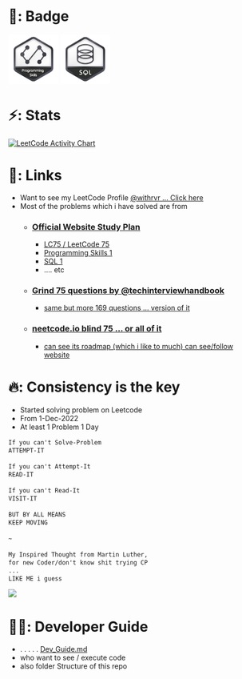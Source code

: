 # 💪: Badge

<img
  width="100"
  alt="programming-skills-1 || first badge"
  src="./screenshots/programming-skills-1/gif.gif"
/> <img
  width="100"
  alt="sql-1 || second badge"
  src="./screenshots/sql-1/gif.gif"
/>

# ⚡: Stats

<!-- [![LeetCode badge](https://img.shields.io/badge/dynamic/json?style=for-the-badge&labelColor=black&color=%23ffa116&label=Solved&query=solvedOverTotal&url=https%3A%2F%2Fleetcode-badge.vercel.app%2Fapi%2Fusers%2Fwithrvr&logo=leetcode&logoColor=yellow)](https://leetcode.com/withrvr/) -->

<a href="https://leetcode.com/withrvr/">
  <img alt="LeetCode Activity Chart" src="https://leetcard.jacoblin.cool/withrvr?ext=activity"/>
</a>

<br>

# 🔗: Links

- Want to see my LeetCode Profile [@withrvr ... Click here](https://leetcode.com/withrvr/)
- Most of the problems which i have solved are from
  - ### [Official Website Study Plan](https://leetcode.com/study-plan/)
    - [LC75 / LeetCode 75](https://leetcode.com/study-plan/leetcode-75/?progress=xuumuo5t)
    - [Programming Skills 1](https://leetcode.com/study-plan/programming-skills/?progress=x824bvmv)
    - [SQL 1](https://leetcode.com/study-plan/sql/?progress=x3n6zbih)
    - .... etc
  - ### [Grind 75 questions by @techinterviewhandbook](https://www.techinterviewhandbook.org/grind75)
    - [same but more 169 questions ... version of it](https://www.techinterviewhandbook.org/grind75?weeks=26&hours=40)
  - ### [neetcode.io blind 75 ... or all of it](https://neetcode.io/practice)
    - [can see its roadmap (which i like to much) can see/follow website](https://neetcode.io/roadmap)

# 🔥: Consistency is the key

- Started solving problem on Leetcode
- From 1-Dec-2022
- At least 1 Problem 1 Day

<!-- ```
IF YOU CAN'T SOLVE-PROBLEM
ATTEMPT-IT
IF YOU CAN'T ATTEMPT-IT
READ-IT
IF YOU CAN'T READ-IT
VISIT-IT
BUT BY ALL MEANS,
KEEP MOVING
``` -->

```
If you can't Solve-Problem
ATTEMPT-IT

If you can't Attempt-It
READ-IT

If you can't Read-It
VISIT-IT

BUT BY ALL MEANS
KEEP MOVING

~

My Inspired Thought from Martin Luther,
for new Coder/don't know shit trying CP
...
LIKE ME i guess
```

<img src="./quote.jpg" height="500" />
<!-- https://www.myincrediblewebsite.com/wp-content/uploads/2017/01/MLK-on-Moving.jpg -->

<br>

# 🧑‍💻: Developer Guide

- . . . . . [Dev_Guide.md](./dev_guide.md)
- who want to see / execute code
- also folder Structure of this repo

